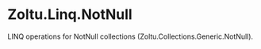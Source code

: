 Zoltu.Linq.NotNull
==================

LINQ operations for NotNull collections (Zoltu.Collections.Generic.NotNull).
